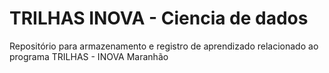 # TRILHAS INOVA - Ciencia de dados
 Repositório para armazenamento e registro de aprendizado relacionado ao programa TRILHAS - INOVA Maranhão
